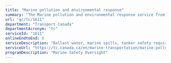```yaml
---
title: "Marine pollution and environmental response"
summary: "The Marine pollution and environmental response service from Transport Canada is not available end-to-end online, according to the GC Service Inventory."
url: "gc/tc/1611"
department: "Transport Canada"
departmentAcronym: "tc"
serviceId: "1611"
onlineEndtoEnd: 0
serviceDescription: "Ballast water, marine spills, tanker safety requirements, reporting marine pollution, abandoned boats."
serviceUrl: "https://tc.canada.ca/en/marine-transportation/marine-pollution-environmental-response/marine-pollution-environmental-response"
programDescription: "Marine Safety Oversight"
---
```

